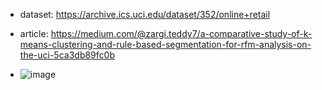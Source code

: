 - dataset: https://archive.ics.uci.edu/dataset/352/online+retail
- article: https://medium.com/@zargi.teddy7/a-comparative-study-of-k-means-clustering-and-rule-based-segmentation-for-rfm-analysis-on-the-uci-5ca3db89fc0b

- ![image](https://github.com/user-attachments/assets/3b811e91-893a-4429-8617-f2875b6c9ee2)
